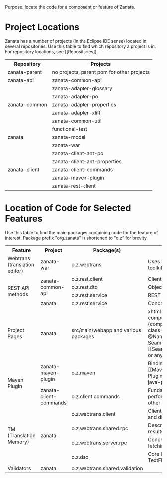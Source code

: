 Purpose: locate the code for a component or feature of Zanata.

# Project Locations
Zanata has a number of projects (in the Eclipse IDE sense) located in several repositories. Use this table to find which repository a project is in. For repository locations, see [[Repositories]].
<table>
 <tr>
  <th>Repository</th>
  <th>Projects</th>
 </tr>
 <tr>
  <td>zanata-parent</td>
  <td>no projects, parent pom for other projects</td>
 </tr>
 <tr>
  <td>zanata-api</td>
  <td>zanata-common-api</td>
 </tr>
 <tr>
  <td rowspan="5">zanata-common</td>
  <td>zanata-adapter-glossary</td>
 </tr>
 <tr><td>zanata-adapter-po</td></tr>
 <tr><td>zanata-adapter-properties</td></tr>
 <tr><td>zanata-adapter-xliff</td></tr>
 <tr><td>zanata-common-util</td></tr>
 <tr>
  <td rowspan="3">zanata</td>
  <td>functional-test</td>
 </tr>
 <tr><td>zanata-model</td></tr>
 <tr><td>zanata-war</td></tr>
 <tr>
  <td rowspan="5">zanata-client</td>
  <td>zanata-client-ant-po</td>
 </tr>
 <tr><td>zanata-client-ant-properties</td></tr>
 <tr><td>zanata-client-commands</td></tr>
 <tr><td>zanata-maven-plugin</td></tr>
 <tr><td>zanata-rest-client</td></tr>
</table>


# Location of Code for Selected Features
Use this table to find the main packages containing code for the feature of interest. Package prefix "org.zanata" is shortened to "o.z" for brevity.

<table>

<tr>
 <th>Feature</th>
 <th>Project</th>
 <th>Package(s)</th>
 <th>Notes</th>
</tr>

<tr>
 <td>Webtrans (translation editor)</td>
 <td>zanata-war</td>
 <td>o.z.webtrans</td>
 <td>Uses [[GWT|https://developers.google.com/web-toolkit/]].</td>
</tr>

<tr>
 <td rowspan="4">REST API methods</td>
 <td rowspan="3">zanata-common-api</td>
 <td>o.z.rest.client</td>
 <td>Client interfaces for REST endpoints.</td>
</tr>
<tr>
 <td>o.z.rest.dto</td>
 <td>Objects transferred by REST methods.</td>
</tr>
<tr>
 <td>o.z.rest.service</td>
 <td>REST method interfaces.</td>
</tr>
<tr>
 <td rowspan="1">zanata</td>
 <td>o.z.rest.service</td>
 <td>Concrete implementations of REST methods.</td>
</tr>

<tr>
 <td>Project Pages</td>
 <td>zanata</td>
 <td>src/main/webapp and various packages</td>
 <td>xhtml pages that use Seam components. Seam components are referred to like #{componentName.methodName}, which refers to a class ComponentName or with annotation @Name("componentName"). An understanding of Seam is very helpful in understanding this code. See [[Seam Framework|http://www.seamframework.org/]] or any introductory Seam book.</td>
</tr>

<tr>
 <td rowspan="2">Maven Plugin</td>
 <td>zanata-maven-plugin</td>
 <td>o.z.maven</td>
 <td>Bindings of Zanata commands to Maven mojos. See [[Maven - Guide to Developing Java Plugins|http://maven.apache.org/guides/plugin/guide-java-plugin-development.html]]</td>
</tr>
<tr>
 <td>zanata-client-commands</td>
 <td>o.z.client.commands</td>
 <td>Fundamental client command logic. This code performs the main work of the Maven Plugin (and other clients).</td>
</tr>

<tr>
 <td rowspan="4">TM (Translation Memory)</td>
 <td rowspan="4">zanata</td>
 <td>o.z.webtrans.client</td>
 <td>Client-side logic (*.presenter.TransMemoryPresenter) and display (*.view.TransMemoryView)</td>
</tr>
<tr>
 <td>o.z.webtrans.shared.rpc</td>
 <td>Descriptor for gwt-rpc method for fetching TM results.</td>
</tr>
<tr>
 <td>o.z.webtrans.server.rpc</td>
 <td>Concrete implementation for gwt-rpc method for fetching TM results.</td>
</tr>
<tr>
 <td>o.z.dao</td>
 <td>Core logic for retrieving TM matches is found in TextFlowDAO.</td>
</tr>

<tr>
 <td>Validators</td>
 <td>zanata</td>
 <td>o.z.webtrans.shared.validation</td>
 <td></td>
</tr>


</table>